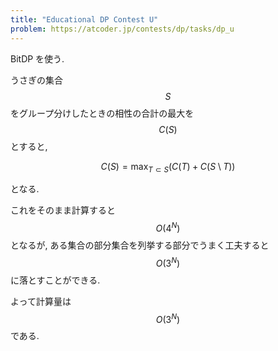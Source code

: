 ```yaml
---
title: "Educational DP Contest U"
problem: https://atcoder.jp/contests/dp/tasks/dp_u
---
```

BitDP を使う.

うさぎの集合 $$ S $$ をグループ分けしたときの相性の合計の最大を $$ C(S) $$ とすると,

$$
C(S) = \max_{T \subset S} (C(T) + C(S \setminus T))
$$

となる.

これをそのまま計算すると $$ O(4^N) $$ となるが, ある集合の部分集合を列挙する部分でうまく工夫すると $$ O(3^N) $$ に落とすことができる.

よって計算量は $$ O(3^N) $$ である.
